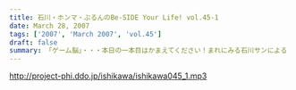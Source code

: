 ```yaml
---
title: 石川・ホンマ・ぶるんのBe-SIDE Your Life! vol.45-1
date: March 28, 2007
tags: ['2007', 'March 2007', 'vol.45']
draft: false
summary: 「ゲーム脳」・・・本日の一本目はかまえてください！まれにみる石川サンによる「ゲーム」トークです！キャバクラにおける「恋愛ゲーム」ではなくピコピコやるあれです！こころしてかかってください！！（ゲーム興味ない人も聴いてね。とにかく大問題なんです。）NAMAE
---
```


http://project-phi.ddo.jp/ishikawa/ishikawa045_1.mp3